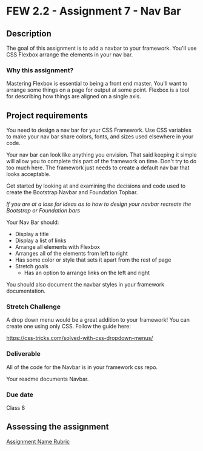 # FEW 2.2 - Assignment 7 - Nav Bar

## Description 

The goal of this assignment is to add a navbar to your framework. You'll use CSS Flexbox arrange the elements in your nav bar. 

### Why this assignment?

Mastering Flexbox is essential to being a front end master. You'll want to arrange some things on a page for output at some point. Flexbox is a tool for describing how things are aligned on a single axis. 

## Project requirements

You need to design a nav bar for your CSS Framework. Use CSS variables to make your nav bar share colors, fonts, and sizes used elsewhere in your code. 

Your nav bar can look like anything you envision. That said keeping it simple will allow you to complete this part of the framework on time. Don't try to do too much here. The framework just needs to create a default nav bar that looks acceptable. 

Get started by looking at and examining the decisions and code used to create the Bootstrap Navbar and Foundation Topbar. 

_If you are at a loss for ideas as to how to design your navbar recreate the Bootstrap or Foundation bars_ 

Your Nav Bar should: 

- Display a title 
- Display a list of links
- Arrange all elements with Flexbox
- Arranges all of the elements from left to right
- Has some color or style that sets it apart from the rest of page
- Stretch goals
  - Has an option to arrange links on the left and right

You should also document the navbar styles in your framework documentation. 

### Stretch Challenge 

A drop down menu would be a great addition to your framework! You can create one using only CSS. Follow the guide here: 

https://css-tricks.com/solved-with-css-dropdown-menus/

### Deliverable

All of the code for the Navbar is in your framework css repo. 

Your readme documents Navbar. 

### Due date

Class 8 

## Assessing the assignment

[Assignment Name Rubric](./assignment-rubric.md)




